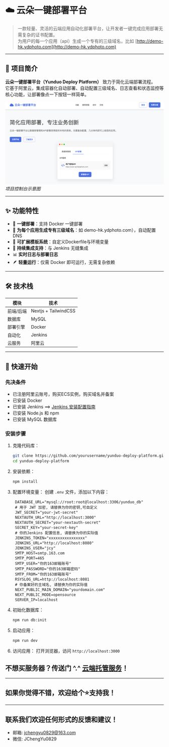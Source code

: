 # ☁️ 云朵一键部署平台

> 一款轻量、灵活的云端应用自动化部署平台，让开发者一键完成应用部署无需复杂的证书配置。  
> 为用户的每一个应用（api）生成一个专有的三级域名，比如 [http://demo-hk.ydphoto.com](http://demo-hk.ydphoto.com)

---

## 🧭 项目简介

**云朵一键部署平台（Yunduo Deploy Platform）** 致力于简化云端部署流程。  
它基于阿里云，集成容器化自动部署、自动配置三级域名、日志查看和状态监控等核心功能，让部署像点一下按钮一样简单。

![dashboard.png](docs/dashboard.png)
*项目控制台示意图*

---

## ✨ 功能特性

- 🚀 **一键部署**：支持 Docker 一键部署
- 🔑 **为每个应用生成专有三级域名**：如 demo-hk.ydphoto.com），自动配置 DNS
- 🧩 **可扩展模板系统**：自定义Dockerfile与环境变量
- 🔧 **持续集成支持**：与 Jenkins 无缝集成
- 📊 **实时日志与部署日志**
- 🪶 **轻量运行**：仅需 Docker 即可运行，无需复杂依赖

---

##  🛠️ 技术栈
| 模块   | 技术                 |
|------|--------------------|
| 前端/后端 | Nextjs + TailwindCSS |
| 数据库  | MySQL              |
| 部署引擎 | Docker             |
| 自动化  | Jenkins            |
| 云服务  | 阿里云                |

---

## 🚀 快速开始

### 先决条件

- 已注册阿里云账号，购买ECS实例，购买域名并备案
- 已安装 Docker
- 已安装 Jenkins ==> [Jenkins 安装配置指南](https://github.com/jiangchengyu998/jenkins-pipeline-shared/blob/master/README.md)
- 已安装 Node.js 和 npm
- 已安装 MySQL 数据库

### 安装步骤
1. 克隆代码库：
   ```bash
   git clone https://github.com/yourusername/yunduo-deploy-platform.git
   cd yunduo-deploy-platform
    ```
2. 安装依赖：
   ```bash
   npm install
   ```
3. 配置环境变量：
   创建 `.env` 文件，添加以下内容：
   ```env
    DATABASE_URL="mysql://root:root@localhost:3306/yunduo_db"
    # 用于 JWT 加密, 请替换为你的密钥,可自定义
    JWT_SECRET="your-jwt-secret"
    NEXTAUTH_URL="http://localhost:3000"
    NEXTAUTH_SECRET="your-nextauth-secret"
    SECRET_KEY="your-secret-key"
    # 你的Jenkins 配置信息, 请替换为你的实际值
    JENKINS_TOKEN="xxxxxxxxxxxxxxxx"
    JENKINS_URL="http://localhost:8080"
    JENKINS_USER="jcy"
    SMTP_HOST=smtp.163.com
    SMTP_PORT=465
    SMTP_USER="你的163邮箱账号"
    SMTP_PASSWORD="你的163邮箱密码"
    SMTP_FROM="你的163邮箱账号"
    RSYSLOG_URL=http://localhost:8081
    # 你备案好的主域名, 请替换为你的实际值
    NEXT_PUBLIC_MAIN_DOMAIN="yourdomain.com"
    NEXT_PUBLIC_MODE=opensource
    SERVER_IP=localhost
   ```
4. 初始化数据库：
   ```bash
   npm run db:init
   ```
5. 启动应用：
   ```bash
   npm run dev
   ```
6. 访问应用：
   打开浏览器，访问 `http://localhost:3000`

## 不想买服务器？传送门 ^.^ [云端托管服务](https://www.ydphoto.com)！

---

## 如果你觉得不错，欢迎给个⭐️支持我！

---

## 联系我们欢迎任何形式的反馈和建议！
- 邮箱: jchengyu0829@163.com
- 微信: JChengYu0829
